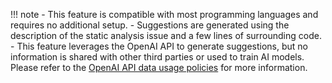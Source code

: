 !!! note
    -   This feature is compatible with most programming languages and requires no additional setup.
    -   Suggestions are generated using the description of the static analysis issue and a few lines of surrounding code.
    -   This feature leverages the OpenAI API to generate suggestions, but no information is shared with other third parties or used to train AI models. Please refer to the [OpenAI API data usage policies](https://openai.com/policies/api-data-usage-policies) for more information.

